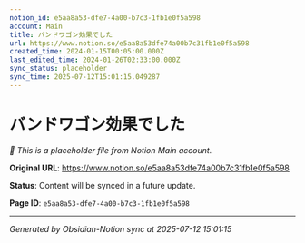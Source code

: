 ```yaml
---
notion_id: e5aa8a53-dfe7-4a00-b7c3-1fb1e0f5a598
account: Main
title: バンドワゴン効果でした
url: https://www.notion.so/e5aa8a53dfe74a00b7c31fb1e0f5a598
created_time: 2024-01-15T00:05:00.000Z
last_edited_time: 2024-01-26T02:33:00.000Z
sync_status: placeholder
sync_time: 2025-07-12T15:01:15.049287
---
```


# バンドワゴン効果でした

*🔄 This is a placeholder file from Notion Main account.*

**Original URL**: https://www.notion.so/e5aa8a53dfe74a00b7c31fb1e0f5a598

**Status**: Content will be synced in a future update.

**Page ID**: `e5aa8a53-dfe7-4a00-b7c3-1fb1e0f5a598`

---

*Generated by Obsidian-Notion sync at 2025-07-12 15:01:15*
